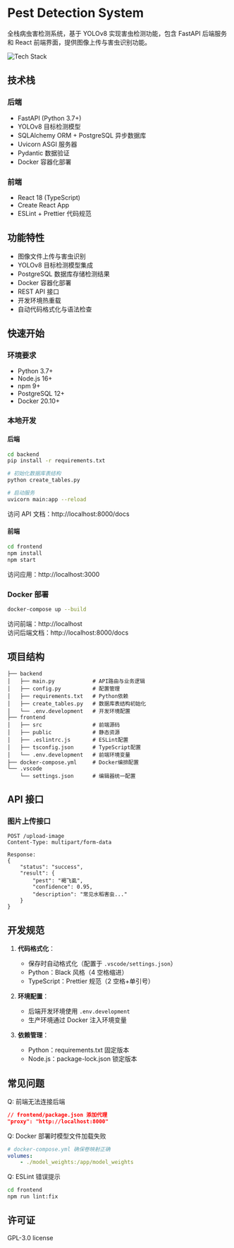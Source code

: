 # Pest Detection System

全栈病虫害检测系统，基于 YOLOv8 实现害虫检测功能，包含 FastAPI 后端服务和 React 前端界面，提供图像上传与害虫识别功能。

![Tech Stack](https://img.shields.io/badge/stack-FastAPI%20%2B%20React%20%2B%20YOLOv8-blue)

## 技术栈

### 后端

-   FastAPI (Python 3.7+)
-   YOLOv8 目标检测模型
-   SQLAlchemy ORM + PostgreSQL 异步数据库
-   Uvicorn ASGI 服务器
-   Pydantic 数据验证
-   Docker 容器化部署

### 前端

-   React 18 (TypeScript)
-   Create React App
-   ESLint + Prettier 代码规范

## 功能特性

-   图像文件上传与害虫识别
-   YOLOv8 目标检测模型集成
-   PostgreSQL 数据库存储检测结果
-   Docker 容器化部署
-   REST API 接口
-   开发环境热重载
-   自动代码格式化与语法检查

## 快速开始

### 环境要求

-   Python 3.7+
-   Node.js 16+
-   npm 9+
-   PostgreSQL 12+
-   Docker 20.10+

### 本地开发

#### 后端

```bash
cd backend
pip install -r requirements.txt

# 初始化数据库表结构
python create_tables.py

# 启动服务
uvicorn main:app --reload
```

访问 API 文档：http://localhost:8000/docs

#### 前端

```bash
cd frontend
npm install
npm start
```

访问应用：http://localhost:3000

### Docker 部署

```bash
docker-compose up --build
```

访问前端：http://localhost  
访问后端文档：http://localhost:8000/docs

## 项目结构

```
├── backend
│   ├── main.py            # API路由与业务逻辑
│   ├── config.py          # 配置管理
│   ├── requirements.txt   # Python依赖
│   ├── create_tables.py   # 数据库表结构初始化
│   └── .env.development   # 开发环境配置
├── frontend
│   ├── src                # 前端源码
│   ├── public             # 静态资源
│   ├── .eslintrc.js       # ESLint配置
│   ├── tsconfig.json      # TypeScript配置
│   └── .env.development   # 前端环境变量
├── docker-compose.yml     # Docker编排配置
└── .vscode
    └── settings.json      # 编辑器统一配置
```

## API 接口

### 图片上传接口

```http
POST /upload-image
Content-Type: multipart/form-data

Response:
{
    "status": "success",
    "result": {
        "pest": "褐飞虱",
        "confidence": 0.95,
        "description": "常见水稻害虫..."
    }
}
```

## 开发规范

1. **代码格式化**：

    - 保存时自动格式化（配置于 `.vscode/settings.json`）
    - Python：Black 风格（4 空格缩进）
    - TypeScript：Prettier 规范（2 空格+单引号）

2. **环境配置**：

    - 后端开发环境使用 `.env.development`
    - 生产环境通过 Docker 注入环境变量

3. **依赖管理**：
    - Python：requirements.txt 固定版本
    - Node.js：package-lock.json 锁定版本

## 常见问题

Q: 前端无法连接后端

```json
// frontend/package.json 添加代理
"proxy": "http://localhost:8000"
```

Q: Docker 部署时模型文件加载失败

```yaml
# docker-compose.yml 确保卷映射正确
volumes:
    - ./model_weights:/app/model_weights
```

Q: ESLint 错误提示

```bash
cd frontend
npm run lint:fix
```

## 许可证

GPL-3.0 license
